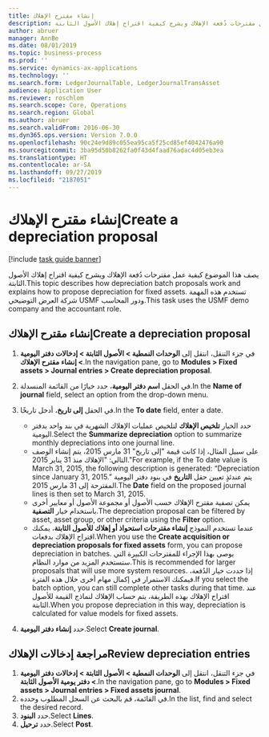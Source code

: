 ```yaml
---
title: إنشاء مقترح الإهلاك
description: يصف هذا الموضوع كيفية عمل مقترحات دُفعة الإهلاك ويشرح كيفية اقتراح إهلاك الأصول الثابتة.
author: abruer
manager: AnnBe
ms.date: 08/01/2019
ms.topic: business-process
ms.prod: ''
ms.service: dynamics-ax-applications
ms.technology: ''
ms.search.form: LedgerJournalTable, LedgerJournalTransAsset
audience: Application User
ms.reviewer: roschlom
ms.search.scope: Core, Operations
ms.search.region: Global
ms.author: abruer
ms.search.validFrom: 2016-06-30
ms.dyn365.ops.version: Version 7.0.0
ms.openlocfilehash: 90c24e9d89c055ea95ca5f25cd85ef4042476a90
ms.sourcegitcommit: 3ba95d50b8262fa0f43d4faad76adac4d05eb3ea
ms.translationtype: HT
ms.contentlocale: ar-SA
ms.lasthandoff: 09/27/2019
ms.locfileid: "2187051"
---
```

# <a name="create-a-depreciation-proposal"></a><span data-ttu-id="bd4b7-103">إنشاء مقترح الإهلاك</span><span class="sxs-lookup"><span data-stu-id="bd4b7-103">Create a depreciation proposal</span></span>

[!include [task guide banner](../../includes/task-guide-banner.md)]

<span data-ttu-id="bd4b7-104">يصف هذا الموضوع كيفية عمل مقترحات دُفعة الإهلاك ويشرح كيفية اقتراح إهلاك الأصول الثابتة.</span><span class="sxs-lookup"><span data-stu-id="bd4b7-104">This topic describes how depreciation batch proposals work and explains how to propose depreciation for fixed assets.</span></span> <span data-ttu-id="bd4b7-105">تستخدم هذه المهمة شركة العرض التوضيحي USMF ودور المحاسب.</span><span class="sxs-lookup"><span data-stu-id="bd4b7-105">This task uses the USMF demo company and the accountant role.</span></span>


## <a name="create-a-depreciation-proposal"></a><span data-ttu-id="bd4b7-106">إنشاء مقترح الإهلاك</span><span class="sxs-lookup"><span data-stu-id="bd4b7-106">Create a depreciation proposal</span></span>
1. <span data-ttu-id="bd4b7-107">في جزء التنقل، انتقل إلى **الوحدات النمطية > الأصول الثابتة > إدخالات دفتر اليومية‬ > إنشاء مقترح الإهلاك‬‬**.</span><span class="sxs-lookup"><span data-stu-id="bd4b7-107">In the navigation pane, go to **Modules > Fixed assets > Journal entries > Create depreciation proposal**.</span></span>
2. <span data-ttu-id="bd4b7-108">في الحقل **اسم دفتر اليومية‬**، حدد خيارًا من القائمة المنسدلة.</span><span class="sxs-lookup"><span data-stu-id="bd4b7-108">In the **Name of journal** field, select an option from the drop-down menu.</span></span>
3. <span data-ttu-id="bd4b7-109">في الحقل **إلى تاريخ**، أدخل تاريخًا.</span><span class="sxs-lookup"><span data-stu-id="bd4b7-109">In the **To date** field, enter a date.</span></span>

    - <span data-ttu-id="bd4b7-110">حدد الخيار **تلخيص الإهلاك** لتلخيص عمليات الإهلاك الشهرية في بند واحد بدفتر اليومية.</span><span class="sxs-lookup"><span data-stu-id="bd4b7-110">Select the **Summarize depreciation** option to summarize monthly depreciations into one journal line.</span></span>  
    - <span data-ttu-id="bd4b7-111">على سبيل المثال، إذا كانت قيمة "إلى تاريخ" 31 مارس 2015، يتم إنشاء الوصف التالي: "الإهلاك منذ 31 يناير 2015."</span><span class="sxs-lookup"><span data-stu-id="bd4b7-111">For example, if the To date value is March 31, 2015, the following description is generated: “Depreciation since January 31, 2015.”</span></span> <span data-ttu-id="bd4b7-112">يتم عندئذٍ تعيين حقل **التاريخ** في بنود دفتر اليومية المقترحة إلى 31 مارس 2015.</span><span class="sxs-lookup"><span data-stu-id="bd4b7-112">The **Date** field on the proposed journal lines is then set to March 31, 2015.</span></span>  
    - <span data-ttu-id="bd4b7-113">يمكن تصفية مقترح الإهلاك حسب الأصول أو مجموعة الأصول أو معايير أخرى باستخدام خيار **التصفية**.</span><span class="sxs-lookup"><span data-stu-id="bd4b7-113">The depreciation proposal can be filtered by asset, asset group, or other criteria using the **Filter** option.</span></span>  
    - <span data-ttu-id="bd4b7-114">عندما تستخدم النموذج **إنشاء مقترحات استحواذ أو إهلاك للأصول الثابتة‬**، يمكنك اقتراح الإهلاك بدفعات.</span><span class="sxs-lookup"><span data-stu-id="bd4b7-114">When you use the **Create acquisition or depreciation proposals for fixed assets** form, you can propose depreciation in batches.</span></span> <span data-ttu-id="bd4b7-115">يوصى بهذا الإجراء للمقترحات الكبيرة التي ستستخدم المزيد من موارد النظام.</span><span class="sxs-lookup"><span data-stu-id="bd4b7-115">This is recommended for larger proposals that will use more system resources.</span></span> <span data-ttu-id="bd4b7-116">إذا حددت خيار الدُفعة، فيمكنك الاستمرار في إكمال مهام أخرى خلال هذه الفترة.</span><span class="sxs-lookup"><span data-stu-id="bd4b7-116">If you select the batch option, you can still complete other tasks during that time.</span></span> <span data-ttu-id="bd4b7-117">عند اقتراح الإهلاك بهذه الطريقة، يتم حساب الإهلاك لنماذج القيمة للأصول الثابتة.</span><span class="sxs-lookup"><span data-stu-id="bd4b7-117">When you propose depreciation in this way, depreciation is calculated for value models for fixed assets.</span></span>  

4. <span data-ttu-id="bd4b7-118">حدد **إنشاء دفتر اليومية**.</span><span class="sxs-lookup"><span data-stu-id="bd4b7-118">Select **Create journal**.</span></span>

## <a name="review-depreciation-entries"></a><span data-ttu-id="bd4b7-119">مراجعة إدخالات الإهلاك</span><span class="sxs-lookup"><span data-stu-id="bd4b7-119">Review depreciation entries</span></span>
1. <span data-ttu-id="bd4b7-120">في جزء التنقل، انتقل إلى **الوحدات النمطية > الأصول الثابتة > إدخالات دفتر اليومية‬ > دفتر يومية الأصول الثابتة‬**.</span><span class="sxs-lookup"><span data-stu-id="bd4b7-120">In the navigation pane, go to **Modules > Fixed assets > Journal entries > Fixed assets journal**.</span></span>
2. <span data-ttu-id="bd4b7-121">في القائمة، قم بالبحث عن السجل المطلوب وحدده.</span><span class="sxs-lookup"><span data-stu-id="bd4b7-121">In the list, find and select the desired record.</span></span>
3. <span data-ttu-id="bd4b7-122">حدد **البنود**.</span><span class="sxs-lookup"><span data-stu-id="bd4b7-122">Select **Lines**.</span></span>
4. <span data-ttu-id="bd4b7-123">حدد **ترحيل**.</span><span class="sxs-lookup"><span data-stu-id="bd4b7-123">Select **Post**.</span></span>

